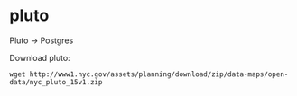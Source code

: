 # pluto
Pluto -> Postgres


Download pluto:

```
wget http://www1.nyc.gov/assets/planning/download/zip/data-maps/open-data/nyc_pluto_15v1.zip
```


